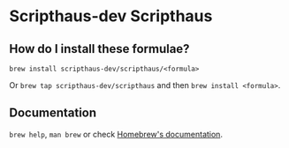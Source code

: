 # Scripthaus-dev Scripthaus

## How do I install these formulae?

`brew install scripthaus-dev/scripthaus/<formula>`

Or `brew tap scripthaus-dev/scripthaus` and then `brew install <formula>`.

## Documentation

`brew help`, `man brew` or check [Homebrew's documentation](https://docs.brew.sh).
